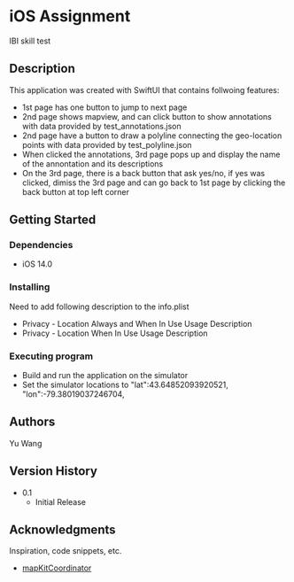 # iOS Assignment
IBI skill test

## Description

This application was created with SwiftUI that contains follwoing features:
   * 1st page has one button to jump to next page
   * 2nd page shows mapview, and can click button to show annotations with data provided by test_annotations.json
   * 2nd page have a button to draw a polyline connecting the geo-location points with data provided by test_polyline.json
   * When clicked the annotations, 3rd page pops up and display the name of the annontation and its descriptions
   * On the 3rd page, there is a back button that ask yes/no, if yes was clicked, dimiss the 3rd page and can go back to 1st page by clicking the back button at top left corner


## Getting Started

### Dependencies

* iOS 14.0

### Installing

Need to add following description to the info.plist
* Privacy - Location Always and When In Use Usage Description
* Privacy - Location When In Use Usage Description

### Executing program

* Build and run the application on the simulator
* Set the simulator locations to "lat":43.64852093920521, "lon":-79.38019037246704,


## Authors

Yu Wang 

## Version History

* 0.1
    * Initial Release

## Acknowledgments

Inspiration, code snippets, etc.
* [mapKitCoordinator](https://gist.github.com/shaundon/00be84deb3450e31db90a31d5d5b7adc)
